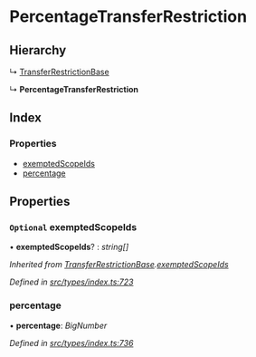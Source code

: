 # PercentageTransferRestriction

## Hierarchy

↳ [TransferRestrictionBase](../classes/transferrestrictionbase.md)

↳ **PercentageTransferRestriction**

## Index

### Properties

* [exemptedScopeIds](percentagetransferrestriction.md#optional-exemptedscopeids)
* [percentage](percentagetransferrestriction.md#percentage)

## Properties

### `Optional` exemptedScopeIds

• **exemptedScopeIds**? : _string\[\]_

_Inherited from_ [_TransferRestrictionBase_](../classes/transferrestrictionbase.md)_._[_exemptedScopeIds_](../classes/transferrestrictionbase.md#optional-exemptedscopeids)

_Defined in_ [_src/types/index.ts:723_](https://github.com/PolymathNetwork/polymesh-sdk/blob/a0872cf4/src/types/index.ts#L723)

### percentage

• **percentage**: _BigNumber_

_Defined in_ [_src/types/index.ts:736_](https://github.com/PolymathNetwork/polymesh-sdk/blob/a0872cf4/src/types/index.ts#L736)

